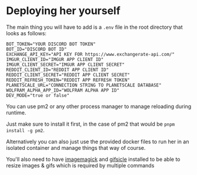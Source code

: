 # Deploying her yourself

The main thing you will have to add is a `.env` file in the root directory that looks as follows:

```.env
BOT_TOKEN="YOUR DISCORD BOT TOKEN"
BOT_ID="DISCORD BOT ID"
EXCHANGE_API_KEY="API KEY FOR https://www.exchangerate-api.com/"
IMGUR_CLIENT_ID="IMGUR APP CLIENT ID"
IMGUR_CLIENT_SECRET="IMGUR APP CLIENT SECRET"
REDDIT_CLIENT_ID="REDDIT APP CLIENT ID"
REDDIT_CLIENT_SECRET="REDDIT APP CLIENT SECRET"
REDDIT_REFRESH_TOKEN="REDDIT APP REFRESH TOKEN"
PLANETSCALE_URL="CONNECTION STRING TO PLANETSCALE DATABASE"
WOLFRAM_ALPHA_APP_ID="WOLFRAM ALPHA APP ID"
DEV_MODE="true or false"
```

You can use pm2 or any other process manager to manage reloading during runtime.

Just make sure to install it first, in the case of pm2 that would be `pnpm install -g pm2`.

Alternatively you can also just use the provided docker files to run her in an isolated container and manage things that way of course.

You'll also need to have [imagemagick](https://imagemagick.org/script/download.php) and [gifsicle](https://www.lcdf.org/gifsicle/) installed to be able to resize images & gifs which is required by multiple commands
